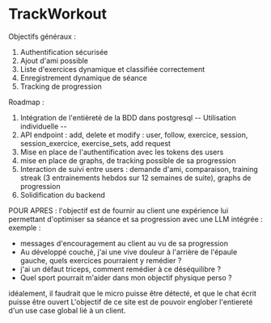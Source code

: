 # TrackWorkout
Objectifs généraux : 
1) Authentification sécurisée
2) Ajout d'ami possible
3) Liste d'exercices dynamique et classifiée correctement
4) Enregistrement dynamique de séance
5) Tracking de progression

Roadmap : 
1) Intégration de l'entièreté de la BDD dans postgresql
-- Utilisation individuelle --
3) API endpoint : add, delete et modify : user, follow, exercice, session, session_exercice, exercise_sets, add request
4) Mise en place de l'authentification avec les tokens des users
5) mise en place de graphs, de tracking possible de sa progression
6) Interaction de suivi entre users : demande d'ami, comparaison, training streak (3 entrainements hebdos sur 12 semaines de suite), graphs de progression
7) Solidification du backend

POUR APRES :
l'objectif est de fournir au client une expérience lui permettant d'optimiser sa séance et sa progression avec une LLM intégrée :
exemple :
- messages d'encouragement au client au vu de sa progression
- Au développé couché, j'ai une vive douleur à l'arrière de l'épaule gauche, quels exercices pourraient y remédier ?
- j'ai un défaut triceps, comment remédier à ce déséquilibre ?
- Quel sport pourrait m'aider dans mon objectif physique perso ?

idéalement, il faudrait que le micro puisse être détecté, et que le chat écrit puisse être ouvert
L'objectif de ce site est de pouvoir englober l'entiereté d'un use case global lié à un client.
